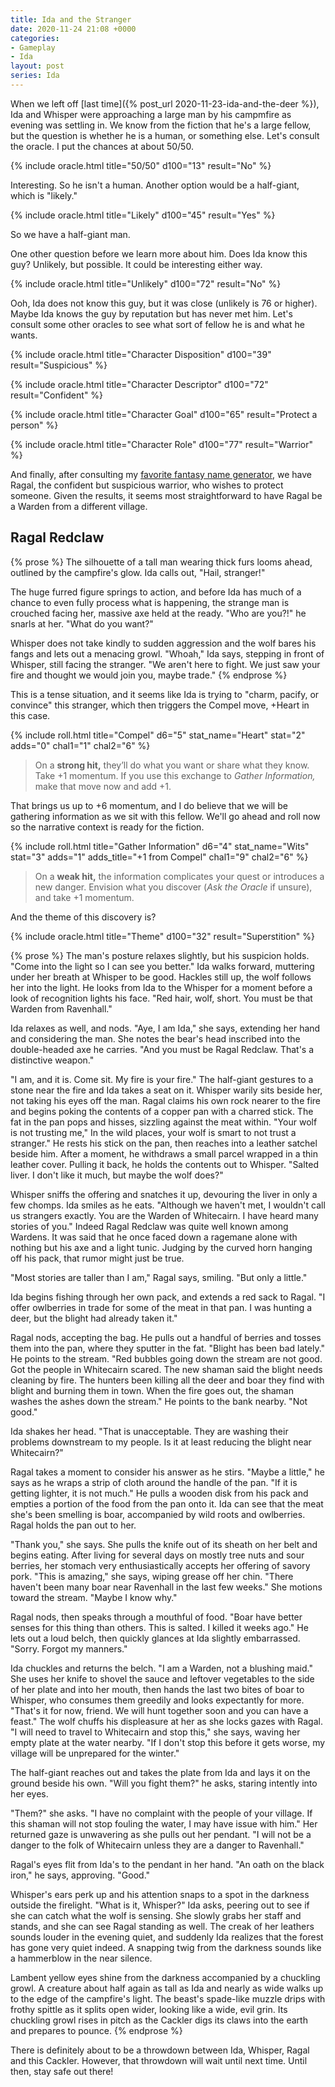 ```yaml
---
title: Ida and the Stranger
date: 2020-11-24 21:08 +0000
categories:
- Gameplay
- Ida
layout: post
series: Ida
---
```


When we left off [last time]({% post_url 2020-11-23-ida-and-the-deer %}),
Ida and Whisper were approaching a large man by his campmfire as evening was settling in.
We know from the fiction that he's a large fellow, but the question is whether he is a human, or something else.
Let's consult the oracle.
I put the chances at about 50/50.

{% include oracle.html
  title="50/50"
  d100="13"
  result="No"
  %}

Interesting. So he isn't a human. Another option would be a half-giant, which is "likely."

{% include oracle.html
  title="Likely"
  d100="45"
  result="Yes"
  %}

So we have a half-giant man.

One other question before we learn more about him.
Does Ida know this guy? Unlikely, but possible.
It could be interesting either way.

{% include oracle.html
  title="Unlikely"
  d100="72"
  result="No"
  %}

Ooh, Ida does not know this guy, but it was close (unlikely is 76 or higher).
Maybe Ida knows the guy by reputation but has never met him.
Let's consult some other oracles to see what sort of fellow he is and what he wants.

{% include oracle.html
  title="Character Disposition"
  d100="39"
  result="Suspicious"
  %}

{% include oracle.html
  title="Character Descriptor"
  d100="72"
  result="Confident"
  %}

{% include oracle.html
  title="Character Goal"
  d100="65"
  result="Protect a person"
  %}

{% include oracle.html
  title="Character Role"
  d100="77"
  result="Warrior"
  %}

And finally, after consulting my [favorite fantasy name generator](https://www.fantasynamegenerators.com/giant-names.php),
we have Ragal, the confident but suspicious warrior, who wishes to protect someone.
Given the results, it seems most straightforward to have Ragal be a Warden from a different village.

## Ragal Redclaw

{% prose %}
  The silhouette of a tall man wearing thick furs looms ahead, outlined by the campfire's glow.
  Ida calls out, "Hail, stranger!"

  The huge furred figure springs to action, and before Ida has much of a chance to even fully process what is happening,
  the strange man is crouched facing her, massive axe held at the ready.
  "Who are you?!" he snarls at her. "What do you want?"

  Whisper does not take kindly to sudden aggression and the wolf bares his fangs and lets out a menacing growl. 
  "Whoah," Ida says, stepping in front of Whisper, still facing the stranger.
  "We aren't here to fight. We just saw your fire and thought we would join you, maybe trade."
{% endprose %}

This is a tense situation, and it seems like Ida is trying to "charm, pacify, or convince" this stranger, which then triggers the Compel move, +Heart in this case.

{% include roll.html
  title="Compel"
  d6="5"
  stat_name="Heart"
  stat="2"
  adds="0"
  chal1="1"
  chal2="6"
%}

> On a **strong hit,** they’ll do what you want or share what they know.
Take +1 momentum.
If you use this exchange to _Gather Information,_ make that move now and add +1.

That brings us up to +6 momentum, and I do believe that we will be gathering information as we sit with this fellow.
We'll go ahead and roll now so the narrative context is ready for the fiction.

{% include roll.html
  title="Gather Information"
  d6="4"
  stat_name="Wits"
  stat="3"
  adds="1"
  adds_title="+1 from Compel"
  chal1="9"
  chal2="6"
%}

> On a **weak hit,** the information complicates your quest or introduces a new danger.
Envision what you discover (_Ask the Oracle_ if unsure), and take +1 momentum.

And the theme of this discovery is?

{% include oracle.html 
  title="Theme"
  d100="32"
  result="Superstition"
  %}

{% prose %}
  The man's posture relaxes slightly, but his suspicion holds.
  "Come into the light so I can see you better."
  Ida walks forward, muttering under her breath at Whisper to be good.
  Hackles still up, the wolf follows her into the light.
  He looks from Ida to the Whisper for a moment before a look of recognition lights his face.
  "Red hair, wolf, short.
  You must be that Warden from Ravenhall."

  Ida relaxes as well, and nods.
  "Aye, I am Ida," she says, extending her hand and considering the man.
  She notes the bear's head inscribed into the double-headed axe he carries.
  "And you must be Ragal Redclaw.
  That's a distinctive weapon."

  "I am, and it is.
  Come sit. My fire is your fire."
  The half-giant gestures to a stone near the fire and Ida takes a seat on it.
  Whisper warily sits beside her, not taking his eyes off the man.
  Ragal claims his own rock nearer to the fire and begins poking the contents of a copper pan with a charred stick.
  The fat in the pan pops and hisses, sizzling against the meat within.
  "Your wolf is not trusting me,"
  In the wild places, your wolf is smart to not trust a stranger."
  He rests his stick on the pan, then reaches into a leather satchel beside him.
  After a moment, he withdraws a small parcel wrapped in a thin leather cover.
  Pulling it back, he holds the contents out to Whisper.
  "Salted liver. I don't like it much, but maybe the wolf does?"

  Whisper sniffs the offering and snatches it up, devouring the liver in only a few chomps.
  Ida smiles as he eats.
  "Although we haven't met, I wouldn't call us strangers exactly.
  You are the Warden of Whitecairn. I have heard many stories of you."
  Indeed Ragal Redclaw was quite well known among Wardens.
  It was said that he once faced down a ragemane alone with nothing but his axe and a light tunic.
  Judging by the curved horn hanging off his pack, that rumor might just be true.

  "Most stories are taller than I am," Ragal says, smiling.
  "But only a little."

  Ida begins fishing through her own pack, and extends a red sack to Ragal.
  "I offer owlberries in trade for some of the meat in that pan.
  I was hunting a deer, but the blight had already taken it."

  Ragal nods, accepting the bag.
  He pulls out a handful of berries and tosses them into the pan, where they sputter in the fat.
  "Blight has been bad lately."
  He points to the stream.
  "Red bubbles going down the stream are not good.
  Got the people in Whitecairn scared.
  The new shaman said the blight needs cleaning by fire.
  The hunters been killing all the deer and boar they find with blight and burning them in
  town.
  When the fire goes out, the shaman washes the ashes down the stream."
  He points to the bank nearby.
  "Not good."

  Ida shakes her head.
  "That is unacceptable.
  They are washing their problems downstream to my people.
  Is it at least reducing the blight near Whitecairn?"

  Ragal takes a moment to consider his answer as he stirs.
  "Maybe a little," he says as he wraps a strip of cloth around the handle of the pan.
  "If it is getting lighter, it is not much."
  He pulls a wooden disk from his pack and empties a portion of the food from the pan onto it.
  Ida can see that the meat she's been smelling is boar, accompanied by wild roots and owlberries.
  Ragal holds the pan out to her.

  "Thank you," she says. She pulls the knife out of its sheath on her belt and begins eating.
  After living for several days on mostly tree nuts and sour berries,
  her stomach very enthusiastically accepts her offering of savory pork.
  "This is amazing," she says, wiping grease off her chin.
  "There haven't been many boar near Ravenhall in the last few weeks."
  She motions toward the stream. "Maybe I know why."

  Ragal nods, then speaks through a mouthful of food.
  "Boar have better senses for this thing than others.
  This is salted. I killed it weeks ago."
  He lets out a loud belch, then quickly glances at Ida slightly embarrassed.
  "Sorry. Forgot my manners."

  Ida chuckles and returns the belch.
  "I am a Warden, not a blushing maid."
  She uses her knife to shovel the sauce and leftover vegetables to the side of her plate and into her mouth,
  then hands the last two bites of boar to Whisper, who consumes them greedily and looks expectantly for more.
  "That's it for now, friend. We will hunt together soon and you can have a feast."
  The wolf chuffs his displeasure at her as she locks gazes with Ragal.
  "I will need to travel to Whitecairn and stop this," she says, waving her empty plate at the water nearby.
  "If I don't stop this before it gets worse, my village will be unprepared for the winter."

  The half-giant reaches out and takes the plate from Ida and lays it on the ground beside his own.
  "Will you fight them?" he asks, staring intently into her eyes.

  "Them?" she asks. "I have no complaint with the people of your village.
  If this shaman will not stop fouling the water, I may have issue with him."
  Her returned gaze is unwavering as she pulls out her pendant.
  "I will not be a danger to the folk of Whitecairn unless they are a danger to Ravenhall."

  Ragal's eyes flit from Ida's to the pendant in her hand.
  "An oath on the black iron," he says, approving.
  "Good."

  Whisper's ears perk up and his attention snaps to a spot in the darkness outside the firelight.
  "What is it, Whisper?" Ida asks, peering out to see if she can catch what the wolf is sensing.
  She slowly grabs her staff and stands, and she can see Ragal standing as well.
  The creak of her leathers sounds louder in the evening quiet, and suddenly Ida realizes that the forest has gone very quiet indeed.
  A snapping twig from the darkness sounds like a hammerblow in the near silence.

  Lambent yellow eyes shine from the darkness accompanied by a chuckling growl.
  A creature about half again as tall as Ida and nearly as wide walks up to the edge of the campfire's light.
  The beast's spade-like muzzle drips with frothy spittle as it splits open wider, looking like a wide, evil grin.
  Its chuckling growl rises in pitch as the Cackler digs its claws into the earth and prepares to pounce.
{% endprose %}


There is definitely about to be a throwdown between Ida, Whisper, Ragal and this Cackler.
However, that throwdown will wait until next time.
Until then, stay safe out there!
